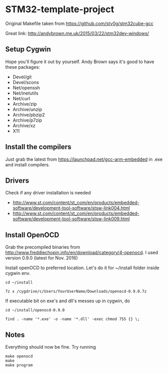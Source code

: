 # STM32-template-project

Original Makefile taken from https://github.com/stv0g/stm32cube-gcc


Great link: http://andybrown.me.uk/2015/03/22/stm32dev-windows/

## Setup Cygwin

Hope you'll figure it out by yourself. 
Andy Brown says it's good to have these packages:

- Devel/git
- Devel/scons
- Net/openssh
- Net/inetutils
- Net/curl
- Archive/zip
- Archive/unzip
- Archive/pbzip2
- Archive/p7zip
- Archive/xz
- X11

## Install the compilers

Just grab the latest from https://launchpad.net/gcc-arm-embedded in .exe and install compilers.

## Drivers

Check if any driver installation is needed
- http://www.st.com/content/st_com/en/products/embedded-software/development-tool-software/stsw-link004.html
- http://www.st.com/content/st_com/en/products/embedded-software/development-tool-software/stsw-link009.html


## Install OpenOCD

Grab the precompiled binaries from http://www.freddiechopin.info/en/download/category/4-openocd. I used version 0.9.0 (latest for Nov. 2016)

Install openOCD to preferred location. Let's do it for ~/install folder inside cygwin env.

`cd ~/install`

`7z x /cygdrive/c/Users/YourUserName/Downloads/openocd-0.9.0.7z`

If executable bit on exe's and dll's messes up in cygwin, do

`cd ~/install/openocd-0.9.0`

`find . -name '*.exe' -o -name '*.dll' -exec chmod 755 {} \;`

## Notes

Everything should now be fine. Try running 

```
make openocd
make
make program
```